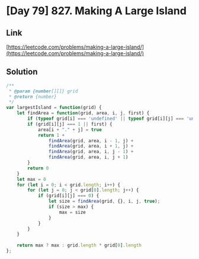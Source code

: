 # [Day 79] 827. Making A Large Island

<a name="1Pc8i"></a>
## Link
[https://leetcode.com/problems/making-a-large-island/](https://leetcode.com/problems/making-a-large-island/)
<a name="o9WC9"></a>
## Solution
```javascript
/**
 * @param {number[][]} grid
 * @return {number}
 */
var largestIsland = function(grid) {
    let findArea = function(grid, area, i, j, first) {
        if (typeof grid[i] === 'undefined' || typeof grid[i][j] === 'undefined' || area[i + "." + j]) { return 0 }
        if (grid[i][j] === 1 || first) {
            area[i + "." + j] = true
            return 1 + 
                findArea(grid, area, i - 1, j) + 
                findArea(grid, area, i + 1, j) + 
                findArea(grid, area, i, j - 1) +
                findArea(grid, area, i, j + 1)
        }
        return 0
    }
    let max = 0
    for (let i = 0; i < grid.length; i++) {
        for (let j = 0; j < grid[0].length; j++) {
            if (grid[i][j] === 0) {           
                let size = findArea(grid, {}, i, j, true);
                if (size > max) {
                    max = size
                }
            }
        } 
    }
    
    return max ? max : grid.length * grid[0].length    
};
```
